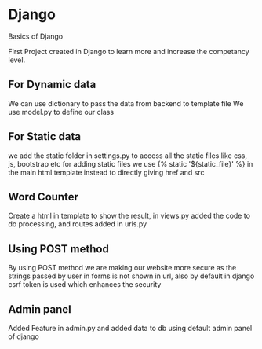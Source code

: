 # Django
Basics of Django

First Project created in Django to learn more and increase the competancy level.


## For Dynamic data
We can use dictionary to pass the data from backend to template file
We use model.py to define our class

## For Static data
we add the static folder in settings.py to access all the static files like css, js, bootstrap etc
for adding static files we use {% static '${static_file}' %} in the main html template instead to directly giving href and src

## Word Counter
Create a html in template to show the result, in views.py added the code to do processing, and routes added in urls.py

## Using POST method
By using POST method we are making our website more secure as the strings passed by user in forms is not shown in url, also by default in django csrf token is used which enhances the security

## Admin panel
Added Feature in admin.py and added data to db using default admin panel of django